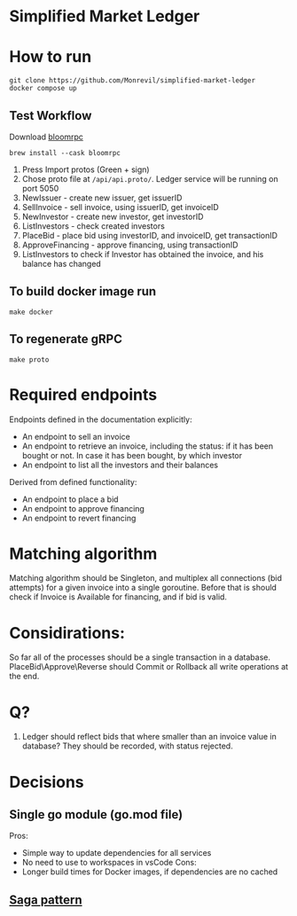 # Simplified Market Ledger

# How to run

```
git clone https://github.com/Monrevil/simplified-market-ledger
docker compose up
```

## Test Workflow

Download [bloomrpc](https://github.com/bloomrpc/bloomrpc)
```
brew install --cask bloomrpc
```
1. Press Import protos (Green + sign) 
2. Chose proto file at `/api/api.proto/`. Ledger service will be running on port 5050
3. NewIssuer - create new issuer, get issuerID
4. SellInvoice - sell invoice, using issuerID, get invoiceID
5. NewInvestor - create new investor, get investorID
6. ListInvestors - check created investors
7. PlaceBid - place bid using investorID, and invoiceID, get transactionID
8. ApproveFinancing - approve financing, using transactionID
9. ListInvestors to check if Investor has obtained the invoice, and his balance has changed

## To build docker image run
```
make docker
```
## To regenerate gRPC
```
make proto
```

# Required endpoints
Endpoints defined in the documentation explicitly:
- An endpoint to sell an invoice
- An endpoint to retrieve an invoice, including the status: if it has been bought or not. In
case it has been bought, by which investor
- An endpoint to list all the investors and their balances

Derived from defined functionality:
- An endpoint to place a bid
- An endpoint to approve financing
- An endpoint to revert financing

# Matching algorithm
Matching algorithm should be Singleton, and multiplex all connections (bid attempts) for a given invoice into a single goroutine. 
Before that is should check if Invoice is Available for financing, and if bid is valid.

# Considirations:
So far all of the processes should be a single transaction in a database.
PlaceBid\Approve\Reverse should Commit or Rollback all write operations at the end.

# Q? 
1. Ledger should reflect bids that where smaller than an invoice value in database? They should be recorded, with status rejected.

# Decisions

## Single go module (go.mod file)
Pros:
- Simple way to update dependencies for all services
- No need to use to workspaces in vsCode
Cons:
- Longer build times for Docker images, if dependencies are no cached

## [Saga pattern](https://microservices.io/patterns/data/saga.html)
